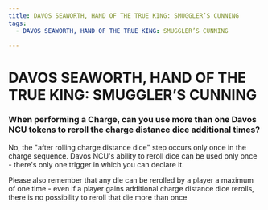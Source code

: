 ```yaml
---
title: DAVOS SEAWORTH, HAND OF THE TRUE KING: SMUGGLER’S CUNNING
tags:
  - DAVOS SEAWORTH, HAND OF THE TRUE KING: SMUGGLER’S CUNNING

---
```


# DAVOS SEAWORTH, HAND OF THE TRUE KING: SMUGGLER’S CUNNING

### When performing a Charge, can you use more than one Davos NCU tokens to reroll the charge distance dice additional times?

No, the "after rolling charge distance dice" step occurs only once in the charge sequence. Davos NCU's ability to reroll dice can be used only once - there's only one trigger in which you can declare it.

Please also remember that any die can be rerolled by a player a maximum of one time - even if a player gains additional charge distance dice rerolls, there is no possibility to reroll that die more than once

